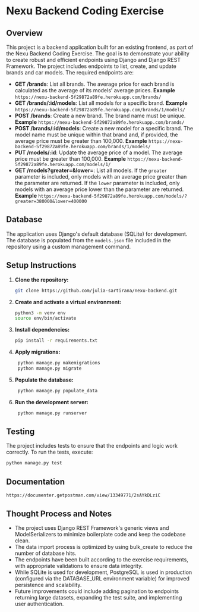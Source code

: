 # Nexu Backend Coding Exercise

## Overview

This project is a backend application built for an existing frontend, as part of the Nexu Backend Coding Exercise. The goal is to demonstrate your ability to create robust and efficient endpoints using Django and Django REST Framework. The project includes endpoints to list, create, and update brands and car models.
The required endpoints are:

- **GET /brands**: List all brands. The average price for each brand is calculated as the average of its models' average prices.
   **Example**
   `https://nexu-backend-5f29872a89fe.herokuapp.com/brands/`
- **GET /brands/:id/models**: List all models for a specific brand.
   **Example**
   `https://nexu-backend-5f29872a89fe.herokuapp.com/brands/1/models/`
- **POST /brands**: Create a new brand. The brand name must be unique.
   **Example**
   `https://nexu-backend-5f29872a89fe.herokuapp.com/brands/`
- **POST /brands/:id/models**: Create a new model for a specific brand. The model name must be unique within that brand and, if provided, the average price must be greater than 100,000.
   **Example**
   `https://nexu-backend-5f29872a89fe.herokuapp.com/brands/1/models/`
- **PUT /models/:id**: Update the average price of a model. The average price must be greater than 100,000.
   **Example**
   `https://nexu-backend-5f29872a89fe.herokuapp.com/models/1/`
- **GET /models?greater=&lower=**: List all models. If the `greater` parameter is included, only models with an average price greater than the parameter are returned. If the `lower` parameter is included, only models with an average price lower than the parameter are returned.
   **Example**
   `https://nexu-backend-5f29872a89fe.herokuapp.com/models/?greater=380000&lower=400000`

## Database

The application uses Django's default database (SQLite) for development. The database is populated from the `models.json` file included in the repository using a custom management command.

## Setup Instructions

1. **Clone the repository:**
   ```bash
   git clone https://github.com/julia-sartirana/nexu-backend.git
   ```
2. **Create and activate a virtual environment:**
   ```bash
   python3 -m venv env
   source env/bin/activate
   ```
3. **Install dependencies:**
   ```bash
   pip install -r requirements.txt
   ```
4. **Apply migrations:**
   ```bash
    python manage.py makemigrations
    python manage.py migrate
   ```
5. **Populate the database:**
   ```bash
    python manage.py populate_data
   ```
6. **Run the development server:**
   ```bash
    python manage.py runserver
   ```

## Testing

The project includes tests to ensure that the endpoints and logic work correctly. To run the tests, execute:

```bash
python manage.py test
```

## Documentation

`https://documenter.getpostman.com/view/13349771/2sAYkDLziC`

## Thought Process and Notes
* The project uses Django REST Framework's generic views and ModelSerializers to minimize boilerplate code and keep the codebase clean.
* The data import process is optimized by using bulk_create to reduce the number of database hits.
* The endpoints have been built according to the exercise requirements, with appropriate validations to ensure data integrity.
* While SQLite is used for development, PostgreSQL is used in production (configured via the DATABASE_URL environment variable) for improved persistence and scalability.
* Future improvements could include adding pagination to endpoints returning large datasets, expanding the test suite, and implementing user authentication.
